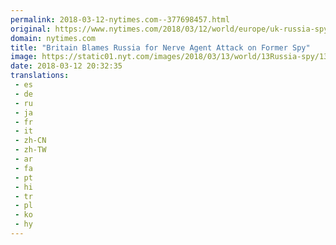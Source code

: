 ```yaml
---
permalink: 2018-03-12-nytimes.com--377698457.html
original: https://www.nytimes.com/2018/03/12/world/europe/uk-russia-spy-poisoning.html?partner=rss&amp;emc=rss
domain: nytimes.com
title: "Britain Blames Russia for Nerve Agent Attack on Former Spy"
image: https://static01.nyt.com/images/2018/03/13/world/13Russia-spy/13Russia-spy-mediumThreeByTwo440.jpg
date: 2018-03-12 20:32:35
translations: 
 - es
 - de
 - ru
 - ja
 - fr
 - it
 - zh-CN
 - zh-TW
 - ar
 - fa
 - pt
 - hi
 - tr
 - pl
 - ko
 - hy
---
```


